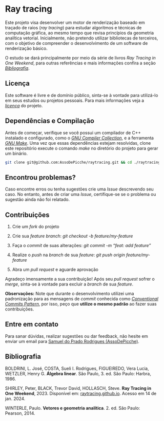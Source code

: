 # Ray tracing

Este projeto visa desenvolver um motor de renderização baseado em traçado de raios (*ray tracing*) para estudar algoritmos e técnicas de computação gráfica, ao mesmo tempo que revisa princípios da geometria analítica vetorial. Inicialmente, não pretendo utilizar bibliotecas de terceiros, com o objetivo de compreender o desenvolvimento de um software de renderização básico.

O estudo se dará principalmente por meio da série de livros *Ray Tracing in One Weekend*, para outras referências e mais informações confira a seção [*Bibliografia*](#bibliografia).

## Licença

Este software é livre e de domínio público, sinta-se à vontade para utilizá-lo em seus estudos ou projetos pessoais. Para mais informações veja a [*licença*](./LICENSE) do projeto.

## Dependências e Compilação

Antes de começar, verifique se você possui um compilador de C++ instalado e configurado, como o [*GNU Compiler Collection*](https://gcc.gnu.org/), e a ferramenta [*GNU Make*](https://www.gnu.org/software/make/). Uma vez que essas dependências estejam resolvidas, clone este repositório execute o comando *make* no diretório do projeto para gerar um binário.

```bash
git clone git@github.com:AssoDePicche/raytracing.git && cd ./raytracing/ && make
```

## Encontrou problemas?

Caso encontre erros ou tenha sugestões crie uma *Issue* descrevendo seu caso. No entanto, antes de criar uma *Issue*, certifique-se se o problema ou sugestão ainda não foi relatado.

## Contribuições

1. Crie um *fork* do projeto

2. Crie sua *feature branch*: *git checkout -b feature/my-feature*

3. Faça o *commit* de suas alterações: *git commit -m “feat: add feature”*

4. Realize o *push* na *branch* de sua *feature*: *git push origin feature/my-feature*

5. Abra um *pull request* e aguarde aprovação

Agradeço imensamente a sua contribuição! Após seu *pull request* sofrer o *merge*, sinta-se à vontade para excluir a *branch* de sua *feature*.

**Observações:** Note que durante o desenvolvimento utilizei uma padronização para as mensagens de *commit* conhecida como [*Conventional Commits Pattern*](https://medium.com/linkapi-solutions/conventional-commits-pattern-3778d1a1e657), por isso, peço que **utilize o mesmo padrão** ao fazer suas contribuições.

## Entre em contato

Para sanar dúvidas, realizar sugestões ou dar feedback, não hesite em enviar um email para [Samuel do Prado Rodrigues (AssoDePicche)](samuelprado730@gmail.com).

## Bibliografia

BOLDRINI, L. José, COSTA, Sueli I. Rodrigues, FIGUEIREDO, Vera Lucia, WETZLER, Henry G. **Álgebra linear**. São Paulo, 3. ed. São Paulo: Harbra, 1986.

SHIRLEY, Peter, BLACK, Trevor David, HOLLASCH, Steve. **Ray Tracing in One Weekend**, 2023. Disponível em: [raytracing.github.io](https://raytracing.github.io/books/RayTracingInOneWeekend.html). Acesso em 14 de jan. 2024.

WINTERLE, Paulo. **Vetores e geometria analítica**. 2. ed. São Paulo: Pearson, 2014.
